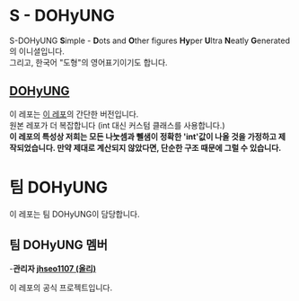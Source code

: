 # S - DOHyUNG
S-DOHyUNG **S**imple - **D**ots and **O**ther figures **Hy**per **U**ltra **N**eatly **G**enerated 의 이니셜입니다.  
그리고, 한국어 "도형"의 영어표기이기도 합니다.  
## [DOHyUNG](https://github.com/OlliStudio/DOHyUNG-Java)
이 레포는 [이 레포](https://github.com/OlliStudio/DOHyUNG-Java)의 간단한 버전입니다.  
원본 레포가 더 복잡합니다 (int 대신 커스텀 클래스를 사용합니다.)  
**이 레포의 특성상 저희는 모든 나눗셈과 뻴샘이 정확한 'int'값이 나올 것을 가정하고 제작되었습니다. 만약 제대로 계산되지 않았다면, 단순한 구조 때문에 그럴 수 있습니다.**

# 팀 DOHyUNG
이 레포는 팀 DOHyUNG이 담당합니다. 

## 팀 DOHyUNG 멤버
-**관리자 [jhseo1107 (올리)](https://github.com/jhseo1107)**

이 레포의 공식 프로젝트입니다.
